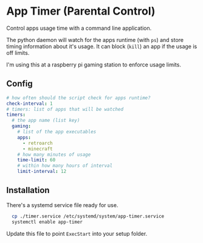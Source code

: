 # App Timer (Parental Control)

Control apps usage time with a command line application.

The python daemon will watch for the apps runtime (with `ps`) and store timing information about it's usage. It can block (`kill`) an app if the usage is off limits.

I'm using this at a raspberry pi gaming station to enforce usage limits.

## Config

```yaml
# how often should the script check for apps runtime?
check-interval: 1
# timers: list of apps that will be watched
timers:
  # the app name (list key)
  gaming:
    # list of the app executables
    apps:
      - retroarch
      - minecraft
    # how many minutes of usage
    time-limit: 60
    # within how many hours of interval
    limit-interval: 12
```

## Installation

There's a systemd service file ready for use.

```bash
  cp ./timer.service /etc/systemd/system/app-timer.service
  systemctl enable app-timer
```

Update this file to point `ExecStart` into your setup folder.
